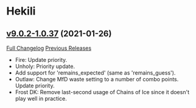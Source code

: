 # Hekili

## [v9.0.2-1.0.37](https://github.com/Hekili/hekili/tree/v9.0.2-1.0.37) (2021-01-26)
[Full Changelog](https://github.com/Hekili/hekili/compare/v9.0.2-1.0.36b...v9.0.2-1.0.37) [Previous Releases](https://github.com/Hekili/hekili/releases)

- Fire:  Update priority.  
- Unholy:  Priority update.  
- Add support for 'remains\_expected' (same as 'remains\_guess').  
- Outlaw:  Change MfD waste setting to a number of combo points.  Update priority.  
- Frost DK:  Remove last-second usage of Chains of Ice since it doesn't play well in practice.  
